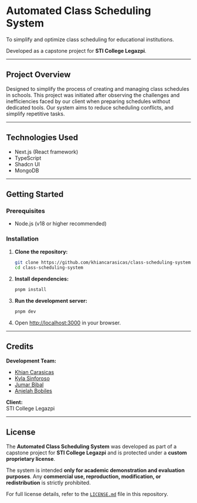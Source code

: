 # Automated Class Scheduling System

To simplify and optimize class scheduling for educational institutions. 

Developed as a capstone project for **STI College Legazpi**.

---

## Project Overview

Designed to simplify the process of creating and managing class schedules in schools. This project was initiated after observing the challenges and inefficiencies faced by our client when preparing schedules without dedicated tools. Our system aims to reduce scheduling conflicts, and simplify repetitive tasks.

---

## Technologies Used

- Next.js (React framework)
- TypeScript
- Shadcn UI
- MongoDB

---

## Getting Started

### Prerequisites

- Node.js (v18 or higher recommended)

### Installation

1. **Clone the repository:**
   ```bash
   git clone https://github.com/khiancarasicas/class-scheduling-system.git
   cd class-scheduling-system
   ```

2. **Install dependencies:**
   ```bash
   pnpm install
   ```

3. **Run the development server:**
   ```bash
   pnpm dev
   ```

4. Open [http://localhost:3000](http://localhost:3000) in your browser.

---

## Credits

**Development Team:**  
- [Khian Carasicas](mailto:khiancarasicas@gmail.com)
- [Kyla Sinforoso](mailto:kayesinforoso@gmail.com)
- [Jumar Bibal](mailto:bibaljums@gmail.com)
- [Anjelah Bobiles](mailto:anjelahbobiles@gmail.com)

**Client:**  
STI College Legazpi

---

## License

The **Automated Class Scheduling System** was developed as part of a capstone project for **STI College Legazpi** and is protected under a **custom proprietary license**.

The system is intended **only for academic demonstration and evaluation purposes**.
Any **commercial use, reproduction, modification, or redistribution** is strictly prohibited.

For full license details, refer to the [`LICENSE.md`](./LICENSE.md) file in this repository. 
